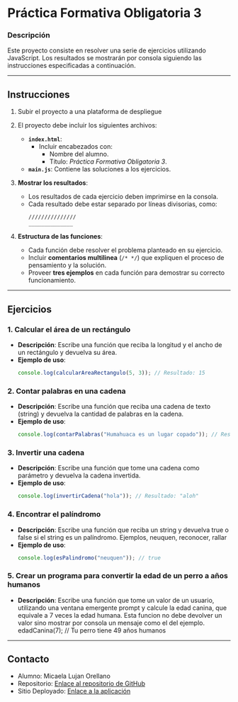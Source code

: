 # **Práctica Formativa Obligatoria 3**

### **Descripción**
Este proyecto consiste en resolver una serie de ejercicios utilizando JavaScript. Los resultados se mostrarán por consola siguiendo las instrucciones especificadas a continuación.

---

## **Instrucciones**
1. Subir el proyecto a una plataforma de despliegue
2. El proyecto debe incluir los siguientes archivos:
   - **`index.html`**:
     - Incluir encabezados con:
       - Nombre del alumno.
       - Título: *Práctica Formativa Obligatoria 3*.
   - **`main.js`**: Contiene las soluciones a los ejercicios.

3. **Mostrar los resultados**:
   - Los resultados de cada ejercicio deben imprimirse en la consola.
   - Cada resultado debe estar separado por líneas divisorias, como:
     ```plaintext
     ///////////////
     ______________
     ```

4. **Estructura de las funciones**:
   - Cada función debe resolver el problema planteado en su ejercicio.
   - Incluir **comentarios multilinea** (`/* */`) que expliquen el proceso de pensamiento y la solución.
   - Proveer **tres ejemplos** en cada función para demostrar su correcto funcionamiento.

---

## **Ejercicios**

### **1. Calcular el área de un rectángulo**
- **Descripción**: Escribe una función que reciba la longitud y el ancho de un rectángulo y devuelva su área.
- **Ejemplo de uso**:
  ```javascript
  console.log(calcularAreaRectangulo(5, 3)); // Resultado: 15

### 2. Contar palabras en una cadena
- **Descripción**: Escribe una función que reciba una cadena de texto (string) y devuelva la cantidad de palabras en la cadena.
- **Ejemplo de uso**:
  ```javascript
  console.log(contarPalabras("Humahuaca es un lugar copado")); // Resultado: 4
### 3. Invertir una cadena
- **Descripción**: Escribe una función que tome una cadena como parámetro y devuelva la cadena invertida.
- **Ejemplo de uso**:
  ```javascript
  console.log(invertirCadena("hola")); // Resultado: "aloh"
### 4. Encontrar el palíndromo
- **Descripción**: Escribe una función que reciba un string y devuelva true o false si el string es un palíndromo. Ejemplos, neuquen, reconocer, rallar
- **Ejemplo de uso**:
  ```javascript
  console.log(esPalindromo("neuquen")); // true
### 5. Crear un programa para convertir la edad de un perro a años humanos
- **Descripción**: Escribe una función que tome un valor de un usuario, utilizando una ventana emergente prompt y calcule la edad
canina, que equivale a 7 veces la edad humana.
Esta funcion no debe devolver un valor sino mostrar por consola un mensaje como el del ejemplo.
edadCanina(7); // Tu perro tiene 49 años humanos

---
## **Contacto**
- Alumno: Micaela Lujan Orellano
- Repositorio: [Enlace al repositorio de GitHub](https://micaela2016.github.io/PFO3/)
- Sitio Deployado: [Enlace a la aplicación](https://micaela2016.github.io/PFO3/)
